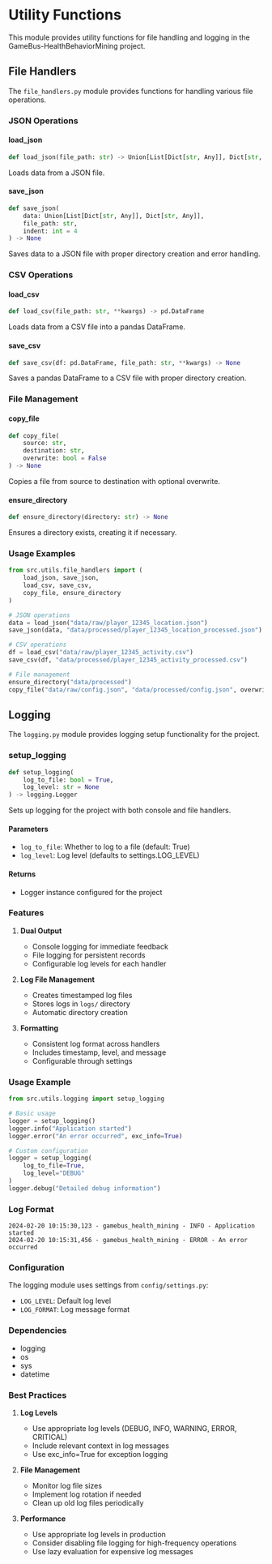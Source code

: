 # Utility Functions

This module provides utility functions for file handling and logging in the GameBus-HealthBehaviorMining project.

## File Handlers

The `file_handlers.py` module provides functions for handling various file operations.

### JSON Operations

#### load_json
```python
def load_json(file_path: str) -> Union[List[Dict[str, Any]], Dict[str, Any]]
```
Loads data from a JSON file.

#### save_json
```python
def save_json(
    data: Union[List[Dict[str, Any]], Dict[str, Any]],
    file_path: str,
    indent: int = 4
) -> None
```
Saves data to a JSON file with proper directory creation and error handling.

### CSV Operations

#### load_csv
```python
def load_csv(file_path: str, **kwargs) -> pd.DataFrame
```
Loads data from a CSV file into a pandas DataFrame.

#### save_csv
```python
def save_csv(df: pd.DataFrame, file_path: str, **kwargs) -> None
```
Saves a pandas DataFrame to a CSV file with proper directory creation.

### File Management

#### copy_file
```python
def copy_file(
    source: str,
    destination: str,
    overwrite: bool = False
) -> None
```
Copies a file from source to destination with optional overwrite.

#### ensure_directory
```python
def ensure_directory(directory: str) -> None
```
Ensures a directory exists, creating it if necessary.

### Usage Examples

```python
from src.utils.file_handlers import (
    load_json, save_json,
    load_csv, save_csv,
    copy_file, ensure_directory
)

# JSON operations
data = load_json("data/raw/player_12345_location.json")
save_json(data, "data/processed/player_12345_location_processed.json")

# CSV operations
df = load_csv("data/raw/player_12345_activity.csv")
save_csv(df, "data/processed/player_12345_activity_processed.csv")

# File management
ensure_directory("data/processed")
copy_file("data/raw/config.json", "data/processed/config.json", overwrite=True)
```

## Logging

The `logging.py` module provides logging setup functionality for the project.

### setup_logging

```python
def setup_logging(
    log_to_file: bool = True,
    log_level: str = None
) -> logging.Logger
```

Sets up logging for the project with both console and file handlers.

#### Parameters
- `log_to_file`: Whether to log to a file (default: True)
- `log_level`: Log level (defaults to settings.LOG_LEVEL)

#### Returns
- Logger instance configured for the project

### Features
1. **Dual Output**
   - Console logging for immediate feedback
   - File logging for persistent records
   - Configurable log levels for each handler

2. **Log File Management**
   - Creates timestamped log files
   - Stores logs in `logs/` directory
   - Automatic directory creation

3. **Formatting**
   - Consistent log format across handlers
   - Includes timestamp, level, and message
   - Configurable through settings

### Usage Example

```python
from src.utils.logging import setup_logging

# Basic usage
logger = setup_logging()
logger.info("Application started")
logger.error("An error occurred", exc_info=True)

# Custom configuration
logger = setup_logging(
    log_to_file=True,
    log_level="DEBUG"
)
logger.debug("Detailed debug information")
```

### Log Format
```
2024-02-20 10:15:30,123 - gamebus_health_mining - INFO - Application started
2024-02-20 10:15:31,456 - gamebus_health_mining - ERROR - An error occurred
```

### Configuration

The logging module uses settings from `config/settings.py`:
- `LOG_LEVEL`: Default log level
- `LOG_FORMAT`: Log message format

### Dependencies
- logging
- os
- sys
- datetime

### Best Practices
1. **Log Levels**
   - Use appropriate log levels (DEBUG, INFO, WARNING, ERROR, CRITICAL)
   - Include relevant context in log messages
   - Use exc_info=True for exception logging

2. **File Management**
   - Monitor log file sizes
   - Implement log rotation if needed
   - Clean up old log files periodically

3. **Performance**
   - Use appropriate log levels in production
   - Consider disabling file logging for high-frequency operations
   - Use lazy evaluation for expensive log messages 